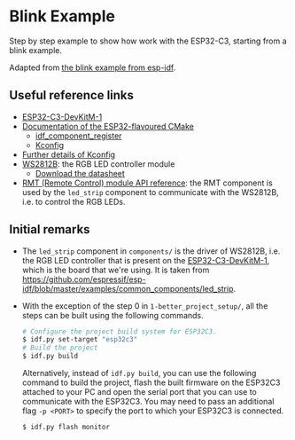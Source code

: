 # Blink Example

Step by step example to show how work with the ESP32-C3, starting from a blink example.

Adapted from [the blink example from esp-idf](https://github.com/espressif/esp-idf/blob/97fb98a91b308d4f4db54d6dd1644117607e9692/examples/get-started/blink/).

## Useful reference links

* [ESP32-C3-DevKitM-1](https://docs.espressif.com/projects/esp-idf/en/v4.4/esp32c3/hw-reference/esp32c3/user-guide-devkitm-1.html)
* [Documentation of the ESP32-flavoured CMake](https://docs.espressif.com/projects/esp-idf/en/v4.4/esp32c3/api-guides/build-system.html)
    * [idf_component_register](https://docs.espressif.com/projects/esp-idf/en/v4.4/esp32c3/api-guides/build-system.html#component-requirements)
    * [Kconfig](https://docs.espressif.com/projects/esp-idf/en/v4.4/esp32c3/api-guides/build-system.html#example-component-cmakelists)
* [Further details of Kconfig](https://docs.espressif.com/projects/esp-idf/en/v4.4/esp32c3/api-reference/kconfig.html)
* [WS2812B](http://www.world-semi.com/Certifications/WS2812B.html): the RGB LED controller module
     * [Download the datasheet](http://www.world-semi.com/DownLoadFile/108)
* [RMT (Remote Control) module API reference](https://docs.espressif.com/projects/esp-idf/en/v4.4/esp32c3/api-reference/peripherals/rmt.html): the RMT component is used by the `led_strip` component to communicate with the WS2812B, i.e. to control the RGB LEDs.

## Initial remarks

* The `led_strip` component in `components/` is the driver of WS2812B, i.e. the RGB LED controller that is present on the [ESP32-C3-DevKitM-1](https://docs.espressif.com/projects/esp-idf/en/v4.4/esp32c3/hw-reference/esp32c3/user-guide-devkitm-1.html), which is the board that we're using. It is taken from https://github.com/espressif/esp-idf/blob/master/examples/common_components/led_strip.
* With the exception of the step 0 in `1-better_project_setup/`, all the steps can be built using the following commands.

    ```sh
    # Configure the project build system for ESP32C3.
    $ idf.py set-target "esp32c3"
    # Build the project
    $ idf.py build
    ```

    Alternatively, instead of `idf.py build`, you can use the following command to build the project, flash the built firmware on the ESP32C3 attached to your PC and open the serial port that you can use to communicate with the ESP32C3. You may need to pass an additional flag `-p <PORT>` to specify the port to which your ESP32C3 is connected.

    ```sh
    $ idf.py flash monitor
    ```
